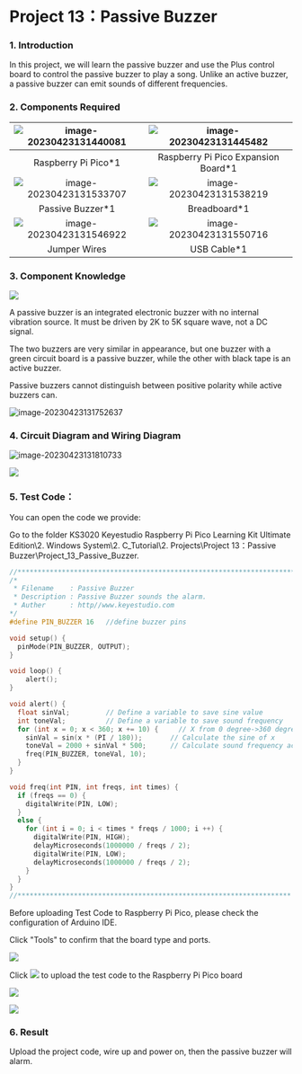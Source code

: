 # Project 13：Passive Buzzer

### **1. Introduction**

In this project, we will learn the passive buzzer and use the Plus control board to control the passive buzzer to play a song. Unlike an active buzzer, a passive buzzer can emit sounds of different frequencies. 



### **2. Components Required**

| ![image-20230423131440081](media/image-20230423131440081.png) | ![image-20230423131445482](media/image-20230423131445482.png) |
| :----------------------------------------------------------: | :----------------------------------------------------------: |
|                     Raspberry Pi Pico*1                      |             Raspberry Pi Pico Expansion Board*1              |
| ![image-20230423131533707](media/image-20230423131533707.png) | ![image-20230423131538219](media/image-20230423131538219.png) |
|                       Passive Buzzer*1                       |                         Breadboard*1                         |
| ![image-20230423131546922](media/image-20230423131546922.png) | ![image-20230423131550716](media/image-20230423131550716.png) |
|                         Jumper Wires                         |                         USB Cable*1                          |



### **3. Component Knowledge**

![](/media/8d0020e53824072cbe9d4f7d2f8acb4f.png)

A passive buzzer is an integrated electronic buzzer with no internal vibration source. It must be driven by 2K to 5K square wave, not a DC signal. 

The two buzzers are very similar in appearance, but one buzzer with a green circuit board is a passive buzzer, while the other with black tape is an active buzzer. 

Passive buzzers cannot distinguish between positive polarity while active buzzers can.

![image-20230423131752637](media/image-20230423131752637.png)

### **4. Circuit Diagram and Wiring Diagram**

 ![image-20230423131810733](media/image-20230423131810733.png)

![](/media/e601e48f8deddb3e9e7734d0022106b3.png)

### **5. Test Code：**

You can open the code we provide:

Go to the folder KS3020 Keyestudio Raspberry Pi Pico Learning Kit Ultimate Edition\2. Windows  System\2. C_Tutorial\2. Projects\Project 13：Passive Buzzer\Project_13_Passive_Buzzer.

```c
//**********************************************************************
/*
 * Filename    : Passive Buzzer
 * Description : Passive Buzzer sounds the alarm.
 * Auther      : http//www.keyestudio.com
*/
#define PIN_BUZZER 16   //define buzzer pins

void setup() {
  pinMode(PIN_BUZZER, OUTPUT);
}

void loop() {
    alert();
}

void alert() {
  float sinVal;         // Define a variable to save sine value
  int toneVal;          // Define a variable to save sound frequency
  for (int x = 0; x < 360; x += 10) {     // X from 0 degree->360 degree
    sinVal = sin(x * (PI / 180));       // Calculate the sine of x
    toneVal = 2000 + sinVal * 500;      // Calculate sound frequency according to the sine of x
    freq(PIN_BUZZER, toneVal, 10);
  }
}

void freq(int PIN, int freqs, int times) {
  if (freqs == 0) {
    digitalWrite(PIN, LOW);
  }
  else {
    for (int i = 0; i < times * freqs / 1000; i ++) {
      digitalWrite(PIN, HIGH);
      delayMicroseconds(1000000 / freqs / 2);
      digitalWrite(PIN, LOW);
      delayMicroseconds(1000000 / freqs / 2);
    }
  }
}
//********************************************************************
```


Before uploading Test Code to Raspberry Pi Pico, please check the configuration of Arduino IDE.

Click "Tools" to confirm that the board type and ports.

![](/media/5bcaec752cf360d1258a04ebf04171d7.png)

Click ![](/media/b0d41283bf5ae66d2d5ab45db15331ba.png) to upload the test code to the Raspberry Pi Pico board

![](/media/d75f2d7c73ed2b31b33c81d1634149f6.png)

![](/media/ddfea52b611785f1ed44767d6b36419a.png)

### **6. Result**

Upload the project code, wire up and power on, then the passive buzzer will alarm.
